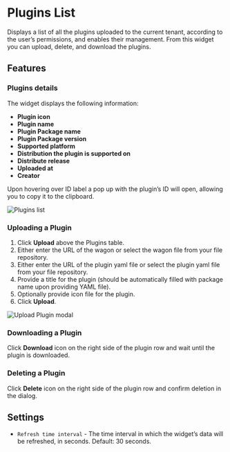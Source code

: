 # Plugins List
Displays a list of all the plugins uploaded to the current tenant, according to the user’s permissions, and enables their management. From this widget you can upload, delete, and download the plugins. 

## Features

### Plugins details  

The widget displays the following information:

* **Plugin icon**
* **Plugin name**
* **Plugin Package name**
* **Plugin Package version**
* **Supported platform**
* **Distribution the plugin is supported on**
* **Distribute release**
* **Uploaded at**
* **Creator** 
   
Upon hovering over ID label a pop up with the plugin’s ID will open, allowing you to copy it to the clipboard. 

![Plugins list](https://docs.cloudify.co/5.1/images/ui/widgets/plugins-list.png)


### Uploading a Plugin

1. Click **Upload** above the Plugins table.
2. Either enter the URL of the wagon or select the wagon file from your file repository.
3. Either enter the URL of the plugin yaml file or select the plugin yaml file from your file repository.
4. Provide a title for the plugin (should be automatically filled with package name upon providing YAML file).
5. Optionally provide icon file for the plugin.
6. Click **Upload**.

![Upload Plugin modal](https://docs.cloudify.co/5.1/images/ui/widgets/plugins_upload-plugin.png)


### Downloading a Plugin

Click **Download** icon on the right side of the plugin row and wait until the plugin is downloaded.


### Deleting a Plugin

Click **Delete** icon on the right side of the plugin row and confirm deletion in the dialog.


## Settings
 
* `Refresh time interval` - The time interval in which the widget’s data will be refreshed, in seconds. Default: 30 seconds.
